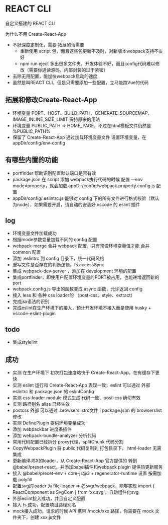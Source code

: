 # REACT CLI
自定义搭建的 REACT CLI

为什么不用 Create-React-App
- 不好深度定制化，需要 拓展的话需要 
  - 重新使用 script 包，而且这些包更新不及时，对新版本webpack支持不友好
  - npm run eject 多出很多文件夹，开发体验不好，而且config代码难以修改（需要你通读源码，内部封装的过于紧密）
- 去除无用配置，能加快webpack启动的速度
- 虽然是叫REACT CLI，但是只需要添加一些配置，立马能跑Vue的代码

## 拓展和修改Create-React-App
- 环境变量 PORT、HOST、BUILD_PATH、GENERATE_SOURCEMAP、IMAGE_INLINE_SIZE_LIMIT 保持原来的用法
- 环境变量 PUBLIC_PATH => HOME_PAGE，不过在html模板文件仍然是 %PUBLIC_PATH%
- 保留了 Create-React-App 通过加载环境变量文件 设置环境变量，在 appDir/config/env-config

## 有哪些内置的功能
- portfinder 帮助识别配置默认端口是否有效
- package.json 在 script 添加 webpack执行代码的时候 配置 --env mode=property，就会加载 appDir/config/webpack.property.config.js 配置
- appDir/config/.eslintrc.js 能够对 config 下的所有文件进行格式校验（默认为node），如果需要开启，请自动的安装好 vscode 的 eslint 插件

## log
- 环境变量文件加载成功
- 根据mode参数变量加载不同的 config 配置
- webpack-merge 合并 webpack 配置，只有预设环境变量值才能 合并 common 配置
- 添加 .eslintrc 到 config 目录下，统一代码风格
- 重写文件是否存在的判断逻辑，fs.accessSync
- 集成 webpack-dev-server ，添加在 development 环境的配置
- 集成portfinder，即使用户配置环境变量的PORT被占用，也能递增返回新的port
- webpack.config.js 导出的函数变成 async 函数，允许返回 config
- 接入 less 和 各种 css loader的 （post-css、style、extract）
- 完成jsx语法的识别
- 完成eslint在生产环境下的接入，预计开发环境不接入而是使用 husky + vscode-eslint-plugin

## todo
- 集成stylelint

## 成功
- 实测 在生产环境下 初次打包速度略快于 Create-React-App，在有缓存下更快
- 实测 eslint 运行和 Create-React-App 表现一致，eslint 可以通过 外部 eslintrc 和 package.json 的 eslintConfig
- 实测 css-loader module 模式生成 代码一致、post-css 确切有效
- 实测 路径别名 alias 已经生效
- postcss 外部 可以通过 .browserslistrc文件 | package.json 的 browserslist 修改
- 实测 DefinePlugin 提供环境变量成功
- 添加 webpackbar 进度条插件
- 添加 webpack-bundle-analyzer 分析代码
- 常用代码配置已经拆分 proxy代理，splitChunk 代码分割
- CopyWebpackPlugin 将 public 代码复制到 打包目录下， html-loader 无需集成
- 更新编译JSX的loader，从 Create-React-App 官方提供的 转到 @babel/preset-react，并添加babel插件和webpack plugin 提供热更新服务
- 接入 @babel/preset-env + core-js@3 + regenerator-runtime 设置 按需加载 polyfill
- 配置svg的loader 为 file-loader => @svgr/webpack，能够实现 import { ReactComponent as SvgCom } from 'xx.svg'，自动组件化svg
- 外部eslint接入成功，并且自定义配置
- 接入 ts 成功，配置项目路径别名
- mock接入成功，请求的时候 API 携带 /mock/xxx 路径，你需要在 mock 文件夹下，创建 xxx.js文件